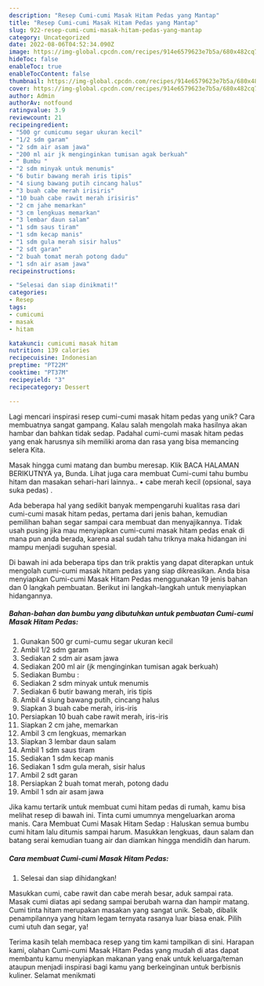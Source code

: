 ```yaml
---
description: "Resep Cumi-cumi Masak Hitam Pedas yang Mantap"
title: "Resep Cumi-cumi Masak Hitam Pedas yang Mantap"
slug: 922-resep-cumi-cumi-masak-hitam-pedas-yang-mantap
category: Uncategorized
date: 2022-08-06T04:52:34.090Z
image: https://img-global.cpcdn.com/recipes/914e6579623e7b5a/680x482cq70/cumi-cumi-masak-hitam-pedas-foto-resep-utama.jpg
hideToc: false
enableToc: true
enableTocContent: false
thumbnail: https://img-global.cpcdn.com/recipes/914e6579623e7b5a/680x482cq70/cumi-cumi-masak-hitam-pedas-foto-resep-utama.jpg
cover: https://img-global.cpcdn.com/recipes/914e6579623e7b5a/680x482cq70/cumi-cumi-masak-hitam-pedas-foto-resep-utama.jpg
author: Admin
authorAv: notfound
ratingvalue: 3.9
reviewcount: 21
recipeingredient:
- "500 gr cumicumu segar ukuran kecil"
- "1/2 sdm garam"
- "2 sdm air asam jawa"
- "200 ml air jk menginginkan tumisan agak berkuah"
- " Bumbu "
- "2 sdm minyak untuk menumis"
- "6 butir bawang merah iris tipis"
- "4 siung bawang putih cincang halus"
- "3 buah cabe merah irisiris"
- "10 buah cabe rawit merah irisiris"
- "2 cm jahe memarkan"
- "3 cm lengkuas memarkan"
- "3 lembar daun salam"
- "1 sdm saus tiram"
- "1 sdm kecap manis"
- "1 sdm gula merah sisir halus"
- "2 sdt garan"
- "2 buah tomat merah potong dadu"
- "1 sdn air asam jawa"
recipeinstructions:

- "Selesai dan siap dinikmati!"
categories:
- Resep
tags:
- cumicumi
- masak
- hitam

katakunci: cumicumi masak hitam 
nutrition: 139 calories
recipecuisine: Indonesian
preptime: "PT22M"
cooktime: "PT37M"
recipeyield: "3"
recipecategory: Dessert

---
```





Lagi mencari inspirasi resep cumi-cumi masak hitam pedas yang unik? Cara membuatnya sangat gampang. Kalau salah mengolah maka hasilnya akan hambar dan bahkan tidak sedap. Padahal cumi-cumi masak hitam pedas yang enak harusnya sih memiliki aroma dan rasa yang bisa memancing selera Kita.





Masak hingga cumi matang dan bumbu meresap. Klik BACA HALAMAN BERIKUTNYA ya, Bunda. Lihat juga cara membuat Cumi-cumi tahu bumbu hitam dan masakan sehari-hari lainnya.. • cabe merah kecil (opsional, saya suka pedas) .

Ada beberapa hal yang sedikit banyak mempengaruhi kualitas rasa dari cumi-cumi masak hitam pedas, pertama dari jenis bahan, kemudian pemilihan bahan segar sampai cara membuat dan menyajikannya. Tidak usah pusing jika mau menyiapkan cumi-cumi masak hitam pedas enak di mana pun anda berada, karena asal sudah tahu triknya maka hidangan ini mampu menjadi suguhan spesial.






Di bawah ini ada beberapa tips dan trik praktis yang dapat diterapkan untuk mengolah cumi-cumi masak hitam pedas yang siap dikreasikan. Anda bisa menyiapkan Cumi-cumi Masak Hitam Pedas menggunakan 19 jenis bahan dan 0 langkah pembuatan. Berikut ini langkah-langkah untuk menyiapkan hidangannya.

<!--inarticleads1-->

##### Bahan-bahan dan bumbu yang dibutuhkan untuk pembuatan Cumi-cumi Masak Hitam Pedas:

1. Gunakan 500 gr cumi-cumu segar ukuran kecil
1. Ambil 1/2 sdm garam
1. Sediakan 2 sdm air asam jawa
1. Sediakan 200 ml air (jk menginginkan tumisan agak berkuah)
1. Sediakan  Bumbu :
1. Sediakan 2 sdm minyak untuk menumis
1. Sediakan 6 butir bawang merah, iris tipis
1. Ambil 4 siung bawang putih, cincang halus
1. Siapkan 3 buah cabe merah, iris-iris
1. Persiapkan 10 buah cabe rawit merah, iris-iris
1. Siapkan 2 cm jahe, memarkan
1. Ambil 3 cm lengkuas, memarkan
1. Siapkan 3 lembar daun salam
1. Ambil 1 sdm saus tiram
1. Sediakan 1 sdm kecap manis
1. Sediakan 1 sdm gula merah, sisir halus
1. Ambil 2 sdt garan
1. Persiapkan 2 buah tomat merah, potong dadu
1. Ambil 1 sdn air asam jawa


Jika kamu tertarik untuk membuat cumi hitam pedas di rumah, kamu bisa melihat resep di bawah ini. Tinta cumi umumnya mengeluarkan aroma manis. Cara Membuat Cumi Masak Hitam Sedap : Haluskan semua bumbu cumi hitam lalu ditumis sampai harum. Masukkan lengkuas, daun salam dan batang serai kemudian tuang air dan diamkan hingga mendidih dan harum. 

<!--inarticleads2-->

##### Cara membuat Cumi-cumi Masak Hitam Pedas:


1. Selesai dan siap dihidangkan!

Masukkan cumi, cabe rawit dan cabe merah besar, aduk sampai rata. Masak cumi diatas api sedang sampai berubah warna dan hampir matang. Cumi tinta hitam merupakan masakan yang sangat unik. Sebab, dibalik penampilannya yang hitam legam ternyata rasanya luar biasa enak. Pilih cumi utuh dan segar, ya! 

Terima kasih telah membaca resep yang tim kami tampilkan di sini. Harapan kami, olahan Cumi-cumi Masak Hitam Pedas yang mudah di atas dapat membantu kamu menyiapkan makanan yang enak untuk keluarga/teman ataupun menjadi inspirasi bagi kamu yang berkeinginan untuk berbisnis kuliner. Selamat menikmati
